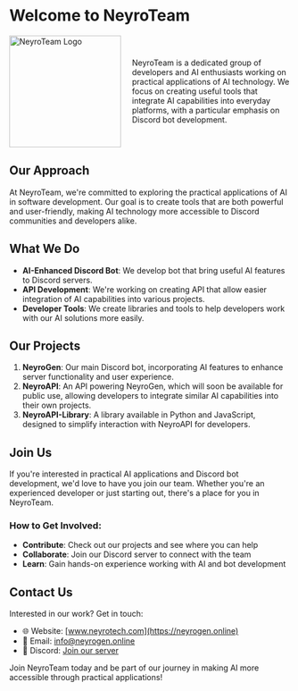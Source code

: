 # Welcome to NeyroTeam

<div style="display: flex; flex-direction:row; align-items:center;">
  <img src="https://neyrogen.online/assets/logo.png" alt="NeyroTeam Logo" width="200">
  <p style="margin-left: 20px;">NeyroTeam is a dedicated group of developers and AI enthusiasts working on practical applications of AI technology. We focus on creating useful tools that integrate AI capabilities into everyday platforms, with a particular emphasis on Discord bot development.</p>
</div>

## Our Approach

At NeyroTeam, we're committed to exploring the practical applications of AI in software development. Our goal is to create tools that are both powerful and user-friendly, making AI technology more accessible to Discord communities and developers alike.

## What We Do

- **AI-Enhanced Discord Bot**: We develop bot that bring useful AI features to Discord servers.
- **API Development**: We're working on creating API that allow easier integration of AI capabilities into various projects.
- **Developer Tools**: We create libraries and tools to help developers work with our AI solutions more easily.

## Our Projects

1. **NeyroGen**: Our main Discord bot, incorporating AI features to enhance server functionality and user experience.
2. **NeyroAPI**: An API powering NeyroGen, which will soon be available for public use, allowing developers to integrate similar AI capabilities into their own projects.
3. **NeyroAPI-Library**: A library available in Python and JavaScript, designed to simplify interaction with NeyroAPI for developers.

## Join Us

If you're interested in practical AI applications and Discord bot development, we'd love to have you join our team. Whether you're an experienced developer or just starting out, there's a place for you in NeyroTeam.

### How to Get Involved:

- **Contribute**: Check out our projects and see where you can help
- **Collaborate**: Join our Discord server to connect with the team
- **Learn**: Gain hands-on experience working with AI and bot development

## Contact Us

Interested in our work? Get in touch:

- 🌐 Website: [www.neyrotech.com](https://neyrogen.online)
- 📧 Email: info@neyrogen.online
- 💬 Discord: [Join our server](https://discord.gg/aAkWjaHf4u)

Join NeyroTeam today and be part of our journey in making AI more accessible through practical applications!
